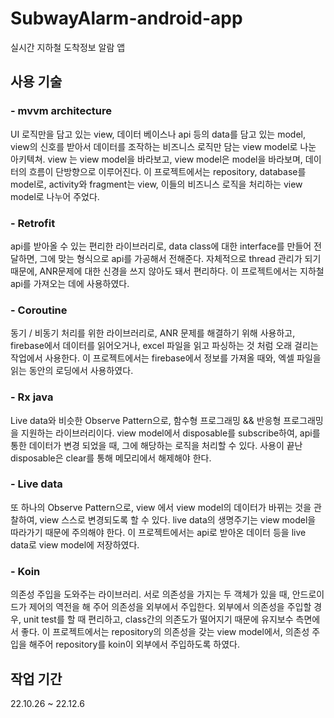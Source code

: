 # SubwayAlarm-android-app
실시간 지하철 도착정보 알람 앱

## 사용 기술

### - mvvm architecture
UI 로직만을 담고 있는 view, 데이터 베이스나 api 등의 data를 담고 있는 model, view의 신호를 받아서 데이터를 조작하는 비즈니스 로직만 담는 view model로 나눈 아키텍쳐.
view 는 view model을 바라보고, view model은 model을 바라보며, 데이터의 흐름이 단방향으로 이루어진다.
이 프로젝트에서는 repository, database를 model로, activity와 fragment는 view, 이들의 비즈니스 로직을 처리하는 view model로 나누어 주었다.

### - Retrofit
api를 받아올 수 있는 편리한 라이브러리로, data class에 대한 interface를 만들어 전달하면, 그에 맞는 형식으로 api를 가공해서 전해준다.
자체적으로 thread 관리가 되기 때문에, ANR문제에 대한 신경을 쓰지 않아도 돼서 편리하다.
이 프로젝트에서는 지하철 api를 가져오는 데에 사용하였다.

### - Coroutine 
동기 / 비동기 처리를 위한 라이브러리로, ANR 문제를 해결하기 위해 사용하고, firebase에서 데이터를 읽어오거나, excel 파일을 읽고 파싱하는 것 처럼 오래 걸리는 작업에서 사용한다.
이 프로젝트에서는 firebase에서 정보를 가져올 때와, 엑셀 파일을 읽는 동안의 로딩에서 사용하였다.

### - Rx java 
Live data와 비슷한 Observe Pattern으로, 함수형 프로그래밍 && 반응형 프로그래밍을 지원하는 라이브러리이다.
view model에서 disposable를 subscribe하여, api를 통한 데이터가 변경 되었을 때, 그에 해당하는 로직을 처리할 수 있다.
사용이 끝난 disposable은 clear를 통해 메모리에서 해제해야 한다.

### - Live data
또 하나의 Observe Pattern으로, view 에서 view model의 데이터가 바뀌는 것을 관찰하여, view 스스로 변경되도록 할 수 있다.
live data의 생명주기는 view model을 따라가기 때문에 주의해야 한다.
이 프로젝트에서는 api로 받아온 데이터 등을 live data로 view model에 저장하였다.

### - Koin
의존성 주입을 도와주는 라이브러리. 서로 의존성을 가지는 두 객체가 있을 때, 안드로이드가 제어의 역전을 해 주어 의존성을 외부에서 주입한다.
외부에서 의존성을 주입할 경우, unit test를 할 때 편리하고, class간의 의존도가 떨어지기 때문에 유지보수 측면에서 좋다.
이 프로젝트에서는 repository의 의존성을 갖는 view model에서, 의존성 주입을 해주어 repository를 koin이 외부에서 주입하도록 하였다.


## 작업 기간
22.10.26 ~ 22.12.6

